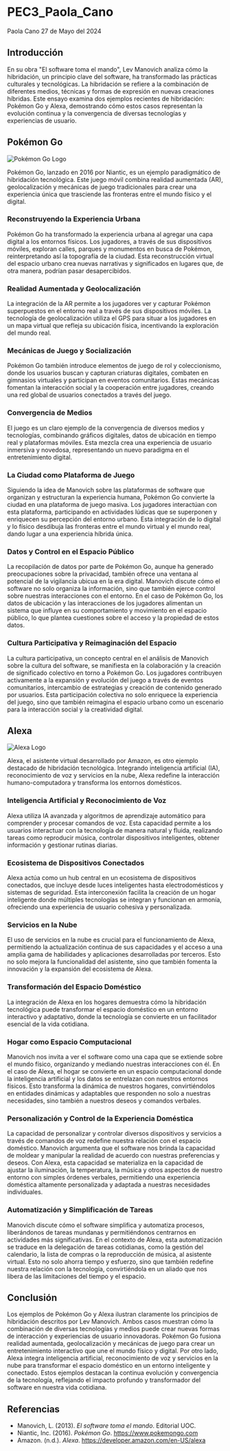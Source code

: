 ﻿# PEC3_Paola_Cano

Paola Cano 27 de Mayo del 2024

## Introducción

En su obra "El software toma el mando", Lev Manovich analiza cómo la hibridación, un principio clave del software, ha transformado las prácticas culturales y tecnológicas. La hibridación se refiere a la combinación de diferentes medios, técnicas y formas de expresión en nuevas creaciones híbridas. Este ensayo examina dos ejemplos recientes de hibridación: Pokémon Go y Alexa, demostrando cómo estos casos representan la evolución continua y la convergencia de diversas tecnologías y experiencias de usuario.

## Pokémon Go

![Pokémon Go Logo](https://upload.wikimedia.org/wikipedia/commons/thumb/2/23/Pok%C3%A9mon_GO_logo.svg/1200px-Pok%C3%A9mon_GO_logo.svg.png)

Pokémon Go, lanzado en 2016 por Niantic, es un ejemplo paradigmático de hibridación tecnológica. Este juego móvil combina realidad aumentada (AR), geolocalización y mecánicas de juego tradicionales para crear una experiencia única que trasciende las fronteras entre el mundo físico y el digital.

### Reconstruyendo la Experiencia Urbana

Pokémon Go ha transformado la experiencia urbana al agregar una capa digital a los entornos físicos. Los jugadores, a través de sus dispositivos móviles, exploran calles, parques y monumentos en busca de Pokémon, reinterpretando así la topografía de la ciudad. Esta reconstrucción virtual del espacio urbano crea nuevas narrativas y significados en lugares que, de otra manera, podrían pasar desapercibidos.

### Realidad Aumentada y Geolocalización

La integración de la AR permite a los jugadores ver y capturar Pokémon superpuestos en el entorno real a través de sus dispositivos móviles. La tecnología de geolocalización utiliza el GPS para situar a los jugadores en un mapa virtual que refleja su ubicación física, incentivando la exploración del mundo real.

### Mecánicas de Juego y Socialización

Pokémon Go también introduce elementos de juego de rol y coleccionismo, donde los usuarios buscan y capturan criaturas digitales, combaten en gimnasios virtuales y participan en eventos comunitarios. Estas mecánicas fomentan la interacción social y la cooperación entre jugadores, creando una red global de usuarios conectados a través del juego.

### Convergencia de Medios

El juego es un claro ejemplo de la convergencia de diversos medios y tecnologías, combinando gráficos digitales, datos de ubicación en tiempo real y plataformas móviles. Esta mezcla crea una experiencia de usuario inmersiva y novedosa, representando un nuevo paradigma en el entretenimiento digital.

### La Ciudad como Plataforma de Juego

Siguiendo la idea de Manovich sobre las plataformas de software que organizan y estructuran la experiencia humana, Pokémon Go convierte la ciudad en una plataforma de juego masiva. Los jugadores interactúan con esta plataforma, participando en actividades lúdicas que se superponen y enriquecen su percepción del entorno urbano. Esta integración de lo digital y lo físico desdibuja las fronteras entre el mundo virtual y el mundo real, dando lugar a una experiencia híbrida única.

### Datos y Control en el Espacio Público

La recopilación de datos por parte de Pokémon Go, aunque ha generado preocupaciones sobre la privacidad, también ofrece una ventana al potencial de la vigilancia ubicua en la era digital. Manovich discute cómo el software no solo organiza la información, sino que también ejerce control sobre nuestras interacciones con el entorno. En el caso de Pokémon Go, los datos de ubicación y las interacciones de los jugadores alimentan un sistema que influye en su comportamiento y movimiento en el espacio público, lo que plantea cuestiones sobre el acceso y la propiedad de estos datos.

### Cultura Participativa y Reimaginación del Espacio

La cultura participativa, un concepto central en el análisis de Manovich sobre la cultura del software, se manifiesta en la colaboración y la creación de significado colectivo en torno a Pokémon Go. Los jugadores contribuyen activamente a la expansión y evolución del juego a través de eventos comunitarios, intercambio de estrategias y creación de contenido generado por usuarios. Esta participación colectiva no solo enriquece la experiencia del juego, sino que también reimagina el espacio urbano como un escenario para la interacción social y la creatividad digital.


## Alexa

![Alexa Logo](https://1000logos.net/wp-content/uploads/2023/04/Alexa-logo.png)

Alexa, el asistente virtual desarrollado por Amazon, es otro ejemplo destacado de hibridación tecnológica. Integrando inteligencia artificial (IA), reconocimiento de voz y servicios en la nube, Alexa redefine la interacción humano-computadora y transforma los entornos domésticos.

### Inteligencia Artificial y Reconocimiento de Voz

Alexa utiliza IA avanzada y algoritmos de aprendizaje automático para comprender y procesar comandos de voz. Esta capacidad permite a los usuarios interactuar con la tecnología de manera natural y fluida, realizando tareas como reproducir música, controlar dispositivos inteligentes, obtener información y gestionar rutinas diarias.

### Ecosistema de Dispositivos Conectados

Alexa actúa como un hub central en un ecosistema de dispositivos conectados, que incluye desde luces inteligentes hasta electrodomésticos y sistemas de seguridad. Esta interconexión facilita la creación de un hogar inteligente donde múltiples tecnologías se integran y funcionan en armonía, ofreciendo una experiencia de usuario cohesiva y personalizada.

### Servicios en la Nube

El uso de servicios en la nube es crucial para el funcionamiento de Alexa, permitiendo la actualización continua de sus capacidades y el acceso a una amplia gama de habilidades y aplicaciones desarrolladas por terceros. Esto no solo mejora la funcionalidad del asistente, sino que también fomenta la innovación y la expansión del ecosistema de Alexa.

### Transformación del Espacio Doméstico

La integración de Alexa en los hogares demuestra cómo la hibridación tecnológica puede transformar el espacio doméstico en un entorno interactivo y adaptativo, donde la tecnología se convierte en un facilitador esencial de la vida cotidiana.

### Hogar como Espacio Computacional

Manovich nos invita a ver el software como una capa que se extiende sobre el mundo físico, organizando y mediando nuestras interacciones con él. En el caso de Alexa, el hogar se convierte en un espacio computacional donde la inteligencia artificial y los datos se entrelazan con nuestros entornos físicos. Esto transforma la dinámica de nuestros hogares, convirtiéndolos en entidades dinámicas y adaptables que responden no solo a nuestras necesidades, sino también a nuestros deseos y comandos verbales.

### Personalización y Control de la Experiencia Doméstica
La capacidad de personalizar y controlar diversos dispositivos y servicios a través de comandos de voz redefine nuestra relación con el espacio doméstico. Manovich argumenta que el software nos brinda la capacidad de moldear y manipular la realidad de acuerdo con nuestras preferencias y deseos. Con Alexa, esta capacidad se materializa en la capacidad de ajustar la iluminación, la temperatura, la música y otros aspectos de nuestro entorno con simples órdenes verbales, permitiendo una experiencia doméstica altamente personalizada y adaptada a nuestras necesidades individuales.

### Automatización y Simplificación de Tareas
Manovich discute cómo el software simplifica y automatiza procesos, liberándonos de tareas mundanas y permitiéndonos centrarnos en actividades más significativas. En el contexto de Alexa, esta automatización se traduce en la delegación de tareas cotidianas, como la gestión del calendario, la lista de compras o la reproducción de música, al asistente virtual. Esto no solo ahorra tiempo y esfuerzo, sino que también redefine nuestra relación con la tecnología, convirtiéndola en un aliado que nos libera de las limitaciones del tiempo y el espacio.

## Conclusión

Los ejemplos de Pokémon Go y Alexa ilustran claramente los principios de hibridación descritos por Lev Manovich. Ambos casos muestran cómo la combinación de diversas tecnologías y medios puede crear nuevas formas de interacción y experiencias de usuario innovadoras. Pokémon Go fusiona realidad aumentada, geolocalización y mecánicas de juego para crear un entretenimiento interactivo que une el mundo físico y digital. Por otro lado, Alexa integra inteligencia artificial, reconocimiento de voz y servicios en la nube para transformar el espacio doméstico en un entorno inteligente y conectado. Estos ejemplos destacan la continua evolución y convergencia de la tecnología, reflejando el impacto profundo y transformador del software en nuestra vida cotidiana.


## Referencias

- Manovich, L. (2013). *El software toma el mando*. Editorial UOC.
- Niantic, Inc. (2016). *Pokémon Go*. https://www.pokemongo.com
- Amazon. (n.d.). *Alexa*. https://developer.amazon.com/en-US/alexa

